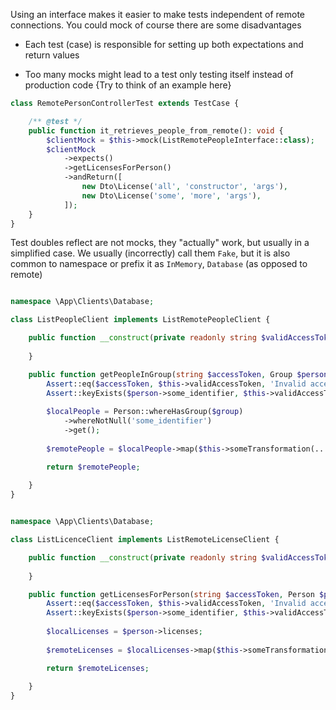Using an interface makes it easier to make tests independent of remote connections.
You could mock of course there are some disadvantages

- Each test (case) is responsible for setting up both expectations and return values

- Too many mocks might lead to a test only testing itself instead of production code
{Try to think of an example here}

```php
class RemotePersonControllerTest extends TestCase {

    /** @test */
    public function it_retrieves_people_from_remote(): void {
        $clientMock = $this->mock(ListRemotePeopleInterface::class);
        $clientMock
            ->expects()
            ->getLicensesForPerson()
            ->andReturn([
                new Dto\License('all', 'constructor', 'args'),
                new Dto\License('some', 'more', 'args'),
            ]);
    }
} 
```



Test doubles reflect are not mocks, they "actually" work, but usually in a simplified case.
We usually (incorrectly) call them `Fake`, but it is also common to namespace or prefix it as `InMemory`, `Database` (as opposed to remote) 


```php

namespace \App\Clients\Database;

class ListPeopleClient implements ListRemotePeopleClient {

    public function __construct(private readonly string $validAccessToken): {
    
    }

    public function getPeopleInGroup(string $accessToken, Group $person): Collection {
        Assert::eq($accessToken, $this->validAccessToken, 'Invalid access token');
        Assert::keyExists($person->some_identifier, $this->validAccessToken, 'Unknown group');
        
        $localPeople = Person::whereHasGroup($group)
            ->whereNotNull('some_identifier')
            ->get();       
        
        $remotePeople = $localPeople->map($this->someTransformation(...)); // still just go with it

        return $remotePeople;
        
    }
} 
```



```php

namespace \App\Clients\Database;

class ListLicenceClient implements ListRemoteLicenseClient {

    public function __construct(private readonly string $validAccessToken): {
    
    }

    public function getLicensesForPerson(string $accessToken, Person $person): Collection {
        Assert::eq($accessToken, $this->validAccessToken, 'Invalid access token');
        Assert::keyExists($person->some_identifier, $this->validAccessToken, 'Unknown person');
        
        $localLicenses = $person->licenses;       
        
        $remoteLicenses = $localLicenses->map($this->someTransformation(...)); // still just go with it

        return $remoteLicenses;
        
    }
} 
```
